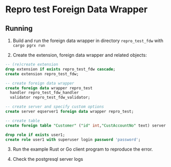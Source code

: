 # Repro test Foreign Data Wrapper


## Running

1. Build and run the foreign data wrapper in directory `repro_test_fdw` with `cargo pgrx run`

2. Create the extension, foreign data wrapper and related objects:

```sql
-- (re)create extension
drop extension if exists repro_test_fdw cascade;
create extension repro_test_fdw;

-- create foreign data wrapper
create foreign data wrapper repro_test
  handler repro_test_fdw_handler
  validator repro_test_fdw_validator;

-- create server and specify custom options
create server eqserver1 foreign data wrapper repro_test;

-- create table
create foreign table "Customer" ("id" int,"CustAccountNo" text) server "eqserver1" options (table 'Customer', rowid_column 'id');

drop role if exists user1;
create role user1 with superuser login password 'password';

```

3. Run the example Rust or Go client program to reproduce the error.

4. Check the postgresql server logs
